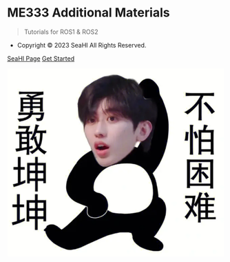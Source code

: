 <!-- _coverpage.md -->





# ME333 Additional Materials







> Tutorials for ROS1 & ROS2





- Copyright © 2023 SeaHI All Rights Reserved.

[SeaHI Page](https://seahipage.gitee.io)
[Get Started](README.md)



![](_media/brave_kun.png) 